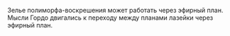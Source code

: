 Зелье полиморфа-воскрешения может работать через эфирный план. Мысли Гордо двигались к переходу между планами лазейки через эфирный план.